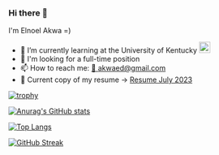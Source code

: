### Hi there 👋
I'm Elnoel Akwa =) 
- 🌱 I’m currently learning at the University of Kentucky <a href="https://uky.edu"><img title="uk" src="https://clipart-library.com/img/1645731.png" height="22"></a>
- 🔭 I'm looking for a full-time position
- 📫 How to reach me: <a href="mailto:akwaed@gmail.com">📧 akwaed@gmail.com</a>
- 📄 Current copy of my resume -> [Resume July 2023](src/Akwa_Elnoel_Resume_June_2023.pdf)

[![trophy](https://github-profile-trophy.vercel.app/?username=akwaed)](https://github.com/ryo-ma/github-profile-trophy)

[![Anurag's GitHub stats](https://github-readme-stats-one-bice.vercel.app/api?username=akwaed&count_private=true&show_icons=true&role=OWNER,ORGANIZATION_MEMBER,COLLABORATOR)](https://github.com/anuraghazra/github-readme-stats)

[![Top Langs](https://github-readme-stats-one-bice.vercel.app/api/top-langs/?username=akwaed&count_private=true&layout=compact&role=OWNER,ORGANIZATION_MEMBER,COLLABORATOR)](https://github.com/anuraghazra/github-readme-stats)

[![GitHub Streak](https://streak-stats.demolab.com/?user=akwaed)](https://git.io/streak-stats)
<!--
**akwaed/akwaed** is a ✨ _special_ ✨ repository because its `README.md` (this file) appears on your GitHub profile.

Here are some ideas to get you started:
https://assets.stickpng.com/images/622f3e33ae7f8f3715381b2c.png
- 🔭 I’m currently working on ...
- 🌱 I’m currently learning ...
- 👯 I’m looking to collaborate on ...
- 🤔 I’m looking for help with ...
- 💬 Ask me about ...
- 📫 How to reach me: ...
- 😄 Pronouns: ...
- ⚡ Fun fact: ...
-->
